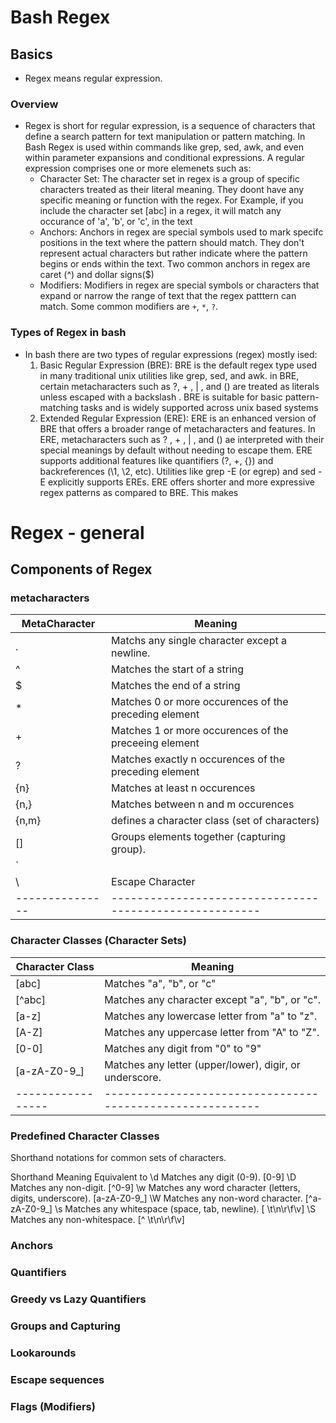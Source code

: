 # Bash Regex
## Basics 
- Regex means regular expression. 
### Overview
- Regex is short for regular expression, is a sequence of characters that define a search pattern for text manipulation or pattern matching. In Bash Regex is used within commands like grep, sed, awk, and even within parameter expansions and conditional expressions. A regular expression comprises one or more elemenets such as:
    * Character Set: The character set in regex is a group of specific characters treated as their literal meaning. They doont have any specific meaning or function with the regex. For Example, if you include the character set [abc] in a regex, it will match any occurance of 'a', 'b', or 'c', in the text
    * Anchors: Anchors in regex are special symbols used to mark specifc positions in the text where the pattern should match. They don't represent actual characters but rather indicate where the pattern begins or ends within the text. Two common anchors in regex are caret (^) and dollar signs($)
    * Modifiers: Modifiers in regex are special symbols or characters that expand or narrow the range of text that the regex patttern can match. Some common modifiers are `+`, `*`, `?`. 
### Types of Regex in bash
- In bash there are two types of regular expressions (regex) mostly ised:
    1. Basic Regular Expression (BRE): BRE is the default regex type used in many traditional unix utilities like grep, sed, and awk. in BRE, certain metacharacters such as ?, + , | , and () are treated as literals unless escaped with a backslash \. BRE is suitable for basic pattern-matching tasks and is widely supported across unix based systems
    2. Extended Regular Expression (ERE): ERE is an enhanced version of BRE that offers a broader range of metacharacters and features. In ERE, metacharacters such as ? , + , | , and () ae interpreted with their special meanings by default without needing to escape them. ERE supports additional features like quantifiers (?, +, {}) and backreferences (\1, \2, etc). Utilities like grep -E (or egrep) and sed -E explicitly supports EREs. ERE offers shorter and more expressive regex patterns as compared to BRE. This makes 



# Regex - general 

## Components of Regex

### metacharacters 

| MetaCharacter | Meaning                                               |
|---------------|-------------------------------------------------------|
| .             | Matchs any single character except a newline.         |
| ^             | Matches the start of a string                         |
| $             | Matches the end of a string                           |
| *             | Matches 0 or more occurences of the preceding element |
| +             | Matches 1 or more occurences of the preceeing element |
| ?             | Matches exactly n occurences of the preceding element |
| {n}           | Matches at least n occurences                         |
| {n,}          | Matches between n and m occurences                    |
| {n,m}         | defines a character class (set of characters)         |
| []            | Groups elements together (capturing group).           |
| `             |                                                       |
| \             | Escape Character                                      |
|---------------|-------------------------------------------------------|

### Character Classes (Character Sets)

| Character Class | Meaning                                                 |
|-----------------|---------------------------------------------------------|
| [abc]           | Matches "a", "b", or "c"                                |
| [^abc]          | Matches any character except "a", "b", or "c".          |
| [a-z]           | Matches any lowercase letter from "a" to "z".           |
| [A-Z]           | Matches any uppercase letter from "A" to "Z".           |
| [0-0]           | Matches any digit from "0" to "9"                       |
| [a-zA-Z0-9_]    | Matches any letter (upper/lower), digir, or underscore. |
|-----------------|---------------------------------------------------------|

### Predefined Character Classes

Shorthand notations for common sets of characters.

Shorthand	Meaning	Equivalent to
\d	Matches any digit (0-9).	[0-9]
\D	Matches any non-digit.	[^0-9]
\w	Matches any word character (letters, digits, underscore).	[a-zA-Z0-9_]
\W	Matches any non-word character.	[^a-zA-Z0-9_]
\s	Matches any whitespace (space, tab, newline).	[ \t\n\r\f\v]
\S	Matches any non-whitespace.	[^ \t\n\r\f\v]

### Anchors 

### Quantifiers 

### Greedy vs Lazy Quantifiers 

### Groups and Capturing 

### Lookarounds 

### Escape sequences 

### Flags (Modifiers)

